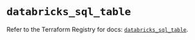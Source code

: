 # `databricks_sql_table`

Refer to the Terraform Registry for docs: [`databricks_sql_table`](https://registry.terraform.io/providers/databricks/databricks/1.81.1/docs/resources/sql_table).
